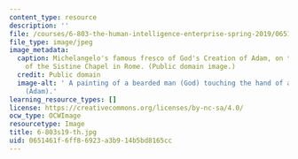 ```yaml
---
content_type: resource
description: ''
file: /courses/6-803-the-human-intelligence-enterprise-spring-2019/0651461f6ff86923a3b914b5bd8165cc_6-803s19-th.jpg
file_type: image/jpeg
image_metadata:
  caption: Michelangelo's famous fresco of God's Creation of Adam, on the ceiling
    of the Sistine Chapel in Rome. (Public domain image.)
  credit: Public domain
  image-alt: ' A painting of a bearded man (God) touching the hand of a naked man
    (Adam).'
learning_resource_types: []
license: https://creativecommons.org/licenses/by-nc-sa/4.0/
ocw_type: OCWImage
resourcetype: Image
title: 6-803s19-th.jpg
uid: 0651461f-6ff8-6923-a3b9-14b5bd8165cc
---
```

